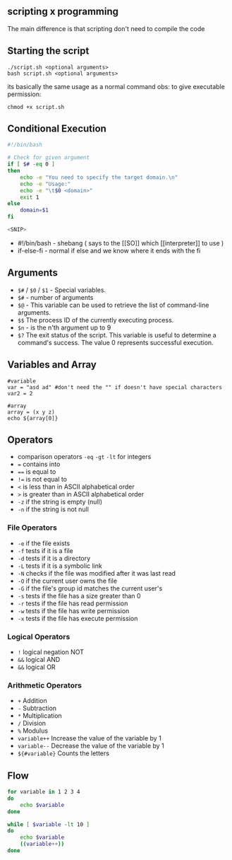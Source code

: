 ## scripting x programming
The main difference is that scripting don't need to compile the code 

## Starting the script
```shell-session
./script.sh <optional arguments>
bash script.sh <optional arguments>
```

its basically the same usage as a normal command
obs: to give executable permission: 
```shell-session
chmod +x script.sh
```


## Conditional Execution
```bash
#!/bin/bash

# Check for given argument
if [ $# -eq 0 ]
then
	echo -e "You need to specify the target domain.\n"
	echo -e "Usage:"
	echo -e "\t$0 <domain>"
	exit 1
else
	domain=$1
fi

<SNIP>
```
- #!/bin/bash - shebang ( says to the [[SO]] which [[interpreter]] to use )
- if-else-fi - normal if else and we know where it ends with the fi 
## Arguments 
- `$#` / `$0` / `$1` - Special variables. 
- `$#` - number of arguments
- `$@` - This variable can be used to retrieve the list of command-line arguments.
- `$$` The process ID of the currently executing process.
- `$n` -  is the n'th argument up to 9
- `$?` The exit status of the script. This variable is useful to determine a command's success. The value 0 represents successful execution.

## Variables and Array

```
#variable
var = "asd ad" #don't need the "" if doesn't have special characters
var2 = 2

#array
array = (x y z)
echo ${array[0]}
```

## Operators

- comparison operators `-eq` `-gt` `-lt`  for integers
- `=` contains into
- `==` is equal to
- `!=` is not equal to
- `<` is less than in ASCII alphabetical order
- `>` is greater than in ASCII alphabetical order
- `-z` if the string is empty (null)
- `-n` if the string is not null
### File Operators
- `-e` if the file exists 
- `-f` tests if it is a file
- `-d` tests if it is a directory
- `-L` tests if it is a symbolic link
- `-N` checks if the file was modified after it was last read
- `-O` if the current user owns the file
- `-G` if the file's group id matches the current user's
- `-s` tests if the file has a size greater than 0
- `-r` tests if the file has read permission
- `-w` tests if the file has write permission
- `-x` tests if the file has execute permission
### Logical Operators
- `!` logical negation NOT
- `&&` logical AND
- `&&` logical OR
### Arithmetic Operators

- `+` Addition
- `-` Subtraction
- `*` Multiplication
- `/` Division
- `%` Modulus
- `variable++` Increase the value of the variable by 1
- `variable--` Decrease the value of the variable by 1
- `${#variable}` Counts the letters 
## Flow

```bash
for variable in 1 2 3 4
do
	echo $variable
done
```

```bash
while [ $variable -lt 10 ]
do
	echo $variable
	((variable++))
done
```

